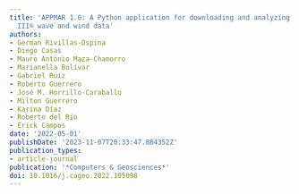 ```yaml
---
title: 'APPMAR 1.0: A Python application for downloading and analyzing of WAVEWATCH
  III® wave and wind data'
authors:
- German Rivillas-Ospina
- Diego Casas
- Mauro Antonio Maza-Chamorro
- Marianella Bolívar
- Gabriel Ruiz
- Roberto Guerrero
- José M. Horrillo-Caraballo
- Milton Guerrero
- Karina Díaz
- Roberto del Rio
- Erick Campos
date: '2022-05-01'
publishDate: '2023-11-07T20:33:47.884352Z'
publication_types:
- article-journal
publication: '*Computers & Geosciences*'
doi: 10.1016/j.cageo.2022.105098
---
```

